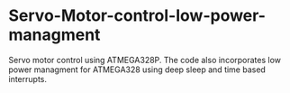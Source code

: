 # Servo-Motor-control-low-power-managment
Servo motor control using ATMEGA328P. The code also incorporates low power managment for ATMEGA328 using deep sleep and time based interrupts. 
